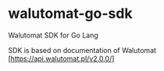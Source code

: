 # walutomat-go-sdk
Walutomat SDK for Go Lang

SDK is based on documentation of Walutomat [https://api.walutomat.pl/v2.0.0/]
